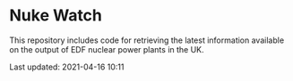 # Nuke Watch

This repository includes code for retrieving the latest information available on the output of EDF nuclear power plants in the UK.

Last updated: 2021-04-16 10:11